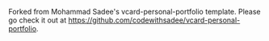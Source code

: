 Forked from Mohammad Sadee's vcard-personal-portfolio template. Please go check it out at https://github.com/codewithsadee/vcard-personal-portfolio.